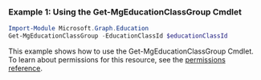 ### Example 1: Using the Get-MgEducationClassGroup Cmdlet
```powershell
Import-Module Microsoft.Graph.Education
Get-MgEducationClassGroup -EducationClassId $educationClassId
```
This example shows how to use the Get-MgEducationClassGroup Cmdlet.
To learn about permissions for this resource, see the [permissions reference](/graph/permissions-reference).

